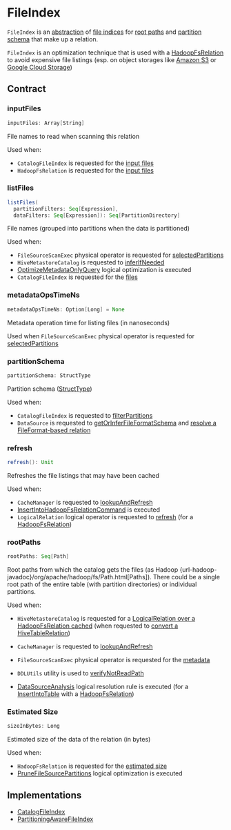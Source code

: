 # FileIndex

`FileIndex` is an [abstraction](#contract) of [file indices](#implementations) for [root paths](#rootPaths) and [partition schema](#partitionSchema) that make up a relation.

`FileIndex` is an optimization technique that is used with a [HadoopFsRelation](HadoopFsRelation.md) to avoid expensive file listings (esp. on object storages like [Amazon S3](https://aws.amazon.com/s3/) or [Google Cloud Storage](https://cloud.google.com/storage))

## Contract

### <span id="inputFiles"> inputFiles

```scala
inputFiles: Array[String]
```

File names to read when scanning this relation

Used when:

* `CatalogFileIndex` is requested for the [input files](CatalogFileIndex.md#inputFiles)
* `HadoopFsRelation` is requested for the [input files](HadoopFsRelation.md#inputFiles)

### <span id="listFiles"> listFiles

```scala
listFiles(
  partitionFilters: Seq[Expression],
  dataFilters: Seq[Expression]): Seq[PartitionDirectory]
```

File names (grouped into partitions when the data is partitioned)

Used when:

* `FileSourceScanExec` physical operator is requested for [selectedPartitions](physical-operators/FileSourceScanExec.md#selectedPartitions)
* `HiveMetastoreCatalog` is requested to [inferIfNeeded](hive/HiveMetastoreCatalog.md#inferIfNeeded)
* [OptimizeMetadataOnlyQuery](logical-optimizations/OptimizeMetadataOnlyQuery.md) logical optimization is executed
* `CatalogFileIndex` is requested for the [files](CatalogFileIndex.md#listFiles)

### <span id="metadataOpsTimeNs"> metadataOpsTimeNs

```scala
metadataOpsTimeNs: Option[Long] = None
```

Metadata operation time for listing files (in nanoseconds)

Used when `FileSourceScanExec` physical operator is requested for [selectedPartitions](physical-operators/FileSourceScanExec.md#selectedPartitions)

### <span id="partitionSchema"> partitionSchema

```scala
partitionSchema: StructType
```

Partition schema ([StructType](StructType.md))

Used when:

* `CatalogFileIndex` is requested to [filterPartitions](CatalogFileIndex.md#filterPartitions)
* `DataSource` is requested to [getOrInferFileFormatSchema](spark-sql-DataSource.md#getOrInferFileFormatSchema) and [resolve a FileFormat-based relation](spark-sql-DataSource.md#resolveRelation)

### <span id="refresh"> refresh

```scala
refresh(): Unit
```

Refreshes the file listings that may have been cached

Used when:

* `CacheManager` is requested to [lookupAndRefresh](CacheManager.md#lookupAndRefresh)
* [InsertIntoHadoopFsRelationCommand](logical-operators/InsertIntoHadoopFsRelationCommand.md) is executed
* `LogicalRelation` logical operator is requested to [refresh](logical-operators/LogicalRelation.md#refresh) (for a [HadoopFsRelation](HadoopFsRelation.md))

### <span id="rootPaths"> rootPaths

```scala
rootPaths: Seq[Path]
```

Root paths from which the catalog gets the files (as Hadoop {url-hadoop-javadoc}/org/apache/hadoop/fs/Path.html[Paths]). There could be a single root path of the entire table (with partition directories) or individual partitions.

Used when:

* `HiveMetastoreCatalog` is requested for a [LogicalRelation over a HadoopFsRelation cached](hive/HiveMetastoreCatalog.md#getCached) (when requested to [convert a HiveTableRelation](hive/HiveMetastoreCatalog.md#convertToLogicalRelation))

* `CacheManager` is requested to [lookupAndRefresh](CacheManager.md#lookupAndRefresh)

* `FileSourceScanExec` physical operator is requested for the [metadata](physical-operators/FileSourceScanExec.md#metadata)

* `DDLUtils` utility is used to [verifyNotReadPath](spark-sql-DDLUtils.md#verifyNotReadPath)

* [DataSourceAnalysis](logical-analysis-rules/DataSourceAnalysis.md) logical resolution rule is executed (for a [InsertIntoTable](logical-operators/InsertIntoTable.md) with a [HadoopFsRelation](HadoopFsRelation.md))

### <span id="sizeInBytes"> Estimated Size

```scala
sizeInBytes: Long
```

Estimated size of the data of the relation (in bytes)

Used when:

* `HadoopFsRelation` is requested for the [estimated size](HadoopFsRelation.md#sizeInBytes)
* [PruneFileSourcePartitions](logical-optimizations/PruneFileSourcePartitions.md) logical optimization is executed

## Implementations

* [CatalogFileIndex](CatalogFileIndex.md)
* [PartitioningAwareFileIndex](PartitioningAwareFileIndex.md)
